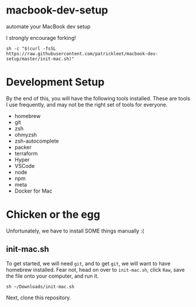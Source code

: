 # macbook-dev-setup
automate your MacBook dev setup

I strongly encourage forking!

```
sh -c "$(curl -fsSL https://raw.githubusercontent.com/patrickleet/macbook-dev-setup/master/init-mac.sh)"
```

# Development Setup

By the end of this, you will have the following tools installed. These are tools I use frequently, and may not be the right set of tools for everyone.

* homebrew
* git
* zsh
* ohmyzsh
* zsh-autocomplete
* packer
* terraform
* Hyper
* VSCode
* node
* npm
* meta
* Docker for Mac

# Chicken or the egg
Unfortunately, we have to install SOME things manually :(

## init-mac.sh

To get started, we will need `git`, and to get `git`, we will want to have homebrew installed. Fear not, head on over to `init-mac.sh`, click `Raw`, save the file onto your computer, and run it.

```
sh ~/Downloads/init-mac.sh
```

Next, clone this repository.
